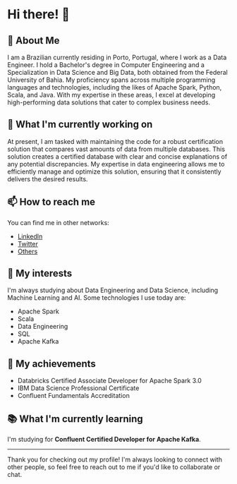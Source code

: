 # Hi there! 👋

## 🧐 About Me

I am a Brazilian currently residing in Porto, Portugal, where I work as a Data Engineer. I hold a Bachelor's degree in Computer Engineering and a Specialization in Data Science and Big Data, both obtained from the Federal University of Bahia. My proficiency spans across multiple programming languages and technologies, including the likes of Apache Spark, Python, Scala, and Java. With my expertise in these areas, I excel at developing high-performing data solutions that cater to complex business needs.

## 🌱 What I'm currently working on

At present, I am tasked with maintaining the code for a robust certification solution that compares vast amounts of data from multiple databases. This solution creates a certified database with clear and concise explanations of any potential discrepancies. My expertise in data engineering allows me to efficiently manage and optimize this solution, ensuring that it consistently delivers the desired results.

## 📫 How to reach me

You can find me in other networks:
- [LinkedIn](https://www.linkedin.com/in/taian-feitosa)
- [Twitter](https://twitter.com/taianf)
- [Others](https://campsite.bio/taianf)

## 🤔 My interests

I'm always studying about Data Engineering and Data Science, including Machine Learning and AI.
Some technologies I use today are:
- Apache Spark
- Scala
- Data Engineering
- SQL
- Apache Kafka

## 🌟 My achievements

- Databricks Certified Associate Developer for Apache Spark 3.0
- IBM Data Science Professional Certificate
- Confluent Fundamentals Accreditation

## 📚 What I'm currently learning

I'm studying for **Confluent Certified Developer for Apache Kafka**.

---

Thank you for checking out my profile! I'm always looking to connect with other people, so feel free to reach out to me if you'd like to collaborate or chat.
